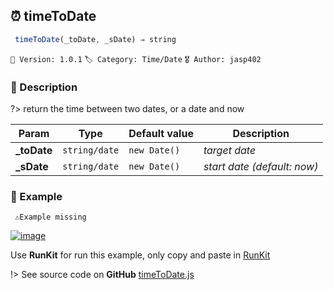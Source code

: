 ## ⏰ timeToDate 

```javascript
 timeToDate(_toDate, _sDate) ⇒ string 
``` 


`📢 Version: 1.0.1`  `🏷️ Category: Time/Date` `🎖️ Author: jasp402` 

### 📝 Description 


?> return the time between two dates, or a date and now 


| Param | Type | Default value | Description |
| --- | --- | --- | --- |
| **_toDate** | `string/date` | ` new Date() ` | _target date_ | 
| **_sDate** | `string/date` | ` new Date() ` | _start date (default: now)_ | 



### 🧪 Example 


``` 
 ⚠️Example missing 
```




[![image](https://user-images.githubusercontent.com/8978470/89190058-8603d500-d566-11ea-914f-284448e5a1b6.png)](https://npm.runkit.com/js-packtools) 
 
Use **RunKit** for run this example, only copy and paste in [RunKit](https://npm.runkit.com/js-packtools)


!> See source code on **GitHub** [timeToDate.js](https://github.com/jasp402/js-packtools/blob/master/lib/timeToDate.js) 

